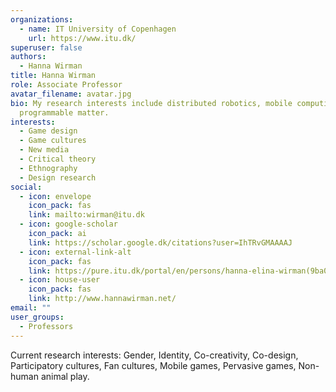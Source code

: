 ```yaml
---
organizations:
  - name: IT University of Copenhagen
    url: https://www.itu.dk/
superuser: false
authors:
  - Hanna Wirman
title: Hanna Wirman
role: Associate Professor
avatar_filename: avatar.jpg
bio: My research interests include distributed robotics, mobile computing and
  programmable matter.
interests:
  - Game design
  - Game cultures
  - New media
  - Critical theory
  - Ethnography
  - Design research
social:
  - icon: envelope
    icon_pack: fas
    link: mailto:wirman@itu.dk
  - icon: google-scholar
    icon_pack: ai
    link: https://scholar.google.dk/citations?user=IhTRvGMAAAAJ
  - icon: external-link-alt
    icon_pack: fas
    link: https://pure.itu.dk/portal/en/persons/hanna-elina-wirman(9ba013db-4c4d-41dd-be12-dbe188f67f29).html
  - icon: house-user
    icon_pack: fas
    link: http://www.hannawirman.net/
email: ""
user_groups:
  - Professors
---
```


Current research interests: Gender, Identity, Co-creativity, Co-design, Participatory cultures, Fan cultures, Mobile games, Pervasive games, Non-human animal play.